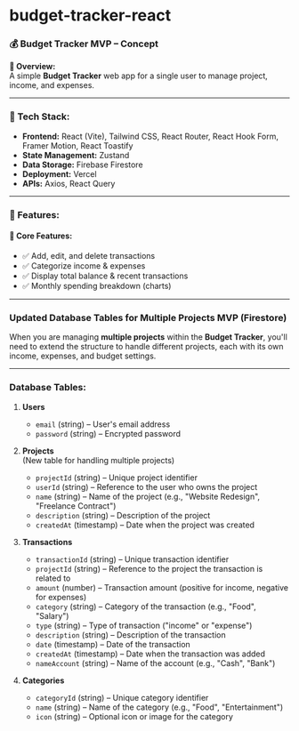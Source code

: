 # budget-tracker-react
 
### **💰 Budget Tracker MVP – Concept**  

**📌 Overview:**  
A simple **Budget Tracker** web app for a single user to manage project, income, and expenses.

---

### **🚀 Tech Stack:**  
- **Frontend:** React (Vite), Tailwind CSS, React Router, React Hook Form, Framer Motion, React Toastify
- **State Management:** Zustand  
- **Data Storage:** Firebase Firestore 
- **Deployment:** Vercel
- **APIs:** Axios, React Query

---

### **📂 Features:**  
#### 📝 **Core Features:**  
- ✅ Add, edit, and delete transactions  
- ✅ Categorize income & expenses  
- ✅ Display total balance & recent transactions  
- ✅ Monthly spending breakdown (charts)  

---

### **Updated Database Tables for Multiple Projects MVP (Firestore)**

When you are managing **multiple projects** within the **Budget Tracker**, you'll need to extend the structure to handle different projects, each with its own income, expenses, and budget settings.

---

### **Database Tables:**

1. **Users**
   - `email` (string) – User's email address
   - `password` (string) – Encrypted password

2. **Projects**  
   (New table for handling multiple projects)
   - `projectId` (string) – Unique project identifier
   - `userId` (string) – Reference to the user who owns the project
   - `name` (string) – Name of the project (e.g., "Website Redesign", "Freelance Contract")
   - `description` (string) – Description of the project
   - `createdAt` (timestamp) – Date when the project was created

3. **Transactions**
   - `transactionId` (string) – Unique transaction identifier
   - `projectId` (string) – Reference to the project the transaction is related to
   - `amount` (number) – Transaction amount (positive for income, negative for expenses)
   - `category` (string) – Category of the transaction (e.g., "Food", "Salary")
   - `type` (string) – Type of transaction ("income" or "expense")
   - `description` (string) – Description of the transaction
   - `date` (timestamp) – Date of the transaction
   - `createdAt` (timestamp) – Date when the transaction was added
   - `nameAccount` (string) – Name of the account (e.g., "Cash", "Bank")

4. **Categories**
   - `categoryId` (string) – Unique category identifier
   - `name` (string) – Name of the category (e.g., "Food", "Entertainment")
   - `icon` (string) – Optional icon or image for the category

   <!-- add emoji to categories -->
   <!-- food: 🍔, salary: 💰, entertainment: 🎉, transport: 🚗, utilities: 💡, rent: 🏠, shopping: 🛍️, health: 🏥, education: 🎓, travel: ✈️
---

### **📂 Pages:**
1. **Home Page**
    - **URL:** `/`
    - **Description:** Displays the list of projects the user is managing
    - **Actions:** Create, edit, and delete projects

2. **Project Page**
    - **URL:** `/project/:projectId`
    - **Description:** Displays the details of the project, including the budget, income, and expenses
    - **Actions:** Add, edit, and delete transactions

3. **Transaction Page**
    - **URL:** `/project/:projectId/transaction/:transactionId`
    - **Description:** Displays the details of a specific transaction
    - **Actions:** Edit and delete the transaction

4. **Statistics Page**
    - **URL:** `/project/:projectId/statistics`
    - **Description:** Displays the statistics of the project, including the monthly spending breakdown
    - **Actions:** View spending breakdown by category

---

### **🚀 Deployment on Vercel:**  
```sh
npm run build
vercel
```

🔗 **Goal:** Show frontend skills & gradual project improvement! 🚀

---

### **📚 Resources:**
```
npm install react react-dom
npm install vite
npm install tailwindcss
npm install react-router-dom
npm install react-hook-form
npm install framer-motion
npm install react-toastify
npm install zustand
npm install firebase
npm install axios
npm install react-query
```
